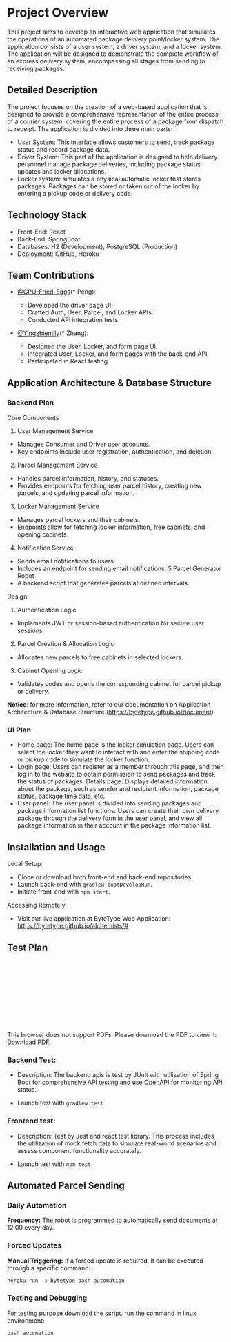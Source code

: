 # Project Overview

This project aims to develop an interactive web application that simulates the operations of an automated package delivery point/locker system. The application consists of a user system, a driver system, and a locker system. The application will be designed to demonstrate the complete workflow of an express delivery system, encompassing all stages from sending to receiving packages.

## Detailed Description

The project focuses on the creation of a web-based application that is designed to provide a comprehensive representation of the entire process of a courier system, covering the entire process of a package from dispatch to receipt. The application is divided into three main parts:
+ User System: This interface allows customers to send, track package status and record package data.
+ Driver System: This part of the application is designed to help delivery personnel manage package deliveries, including package status updates and locker allocations.
+ Locker system: simulates a physical automatic locker that stores packages. Packages can be stored or taken out of the locker by entering a pickup code or delivery code.

## Technology Stack

+ Front-End: React
+ Back-End: SpringBoot
+ Databases: H2 (Development), PostgreSQL (Production)
+ Deployment: GitHub, Heroku

## Team Contributions

- [@GPU-Fried-Eggs](https://github.com/GPU-Fried-Eggs)(* Peng):
    - Developed the driver page UI.
    - Crafted Auth, User, Parcel, and Locker APIs.
    - Conducted API integration tests.

- [@Yingzhiemily](https://github.com/Yingzhiemily)(* Zhang):
    - Designed the User, Locker, and form page UI.
    - Integrated User, Locker, and form pages with the back-end API.
    - Participated in React testing.

## Application Architecture & Database Structure

### Backend Plan

Core Components
1. User Management Service
  + Manages Consumer and Driver user accounts.
  + Key endpoints include user registration, authentication, and deletion.
2. Parcel Management Service
  + Handles parcel information, history, and statuses.
  + Provides endpoints for fetching user parcel history, creating new parcels, and updating parcel information.
3. Locker Management Service
  + Manages parcel lockers and their cabinets.
  + Endpoints allow for fetching locker information, free cabinets, and opening cabinets.
4. Notification Service
  + Sends email notifications to users.
  + Includes an endpoint for sending email notifications.
5.Parcel Generator Robot
  + A backend script that generates parcels at defined intervals.

Design:

1. Authentication Logic
  + Implements JWT or session-based authentication for secure user sessions.
2. Parcel Creation & Allocation Logic
  + Allocates new parcels to free cabinets in selected lockers.
3. Cabinet Opening Logic
  + Validates codes and opens the corresponding cabinet for parcel pickup or delivery.

**Notice**: for more information, refer to our documentation on Application Architecture & Database Structure.(https://bytetype.github.io/document)


### UI Plan

+ Home page: The home page is the locker simulation page. Users can select the locker they want to interact with and enter the shipping code or pickup code to simulate the locker function.
+ Login page: Users can register as a member through this page, and then log in to the website to obtain permission to send packages and track the status of packages.
Details page: Displays detailed information about the package, such as sender and recipient information, package status, package time data, etc.
+ User panel: The user panel is divided into sending packages and package information list functions. Users can create their own delivery package through the delivery form in the user panel, and view all package information in their account in the package information list.

## Installation and Usage

Local Setup:

+ Clone or download both front-end and back-end repositories.
+ Launch back-end with ```gradlew bootDevelopRun```.
+ Initiate front-end with ```npm start```.

Accessing Remotely:

+ Visit our live application at ByteType Web Application: https://bytetype.github.io/alchemists/#


## Test Plan

<object data="https://github.com/ByteType/document/blob/master/static/TestPlan.pdf" type="application/pdf" width="700px" height="700px">
    <embed src="https://github.com/ByteType/document/blob/master/static/TestPlan.pdf">
        <p>This browser does not support PDFs. Please download the PDF to view it: <a href="https://github.com/ByteType/document/blob/master/static/TestPlan.pdf">Download PDF</a>.</p>
    </embed>
</object>

### Backend Test:

* Description: The backend apis is test by JUnit with utilization of Spring Boot for comprehensive API testing and use OpenAPI for monitoring API status.

* Launch test with ```gradlew test```

### Frontend test:

* Description: Test by Jest and react test library. This process includes the utilization of mock fetch data to simulate real-world scenarios and assess component functionality accurately.

* Launch test with ```npm test```

## Automated Parcel Sending

### Daily Automation
**Frequency:** The robot is programmed to automatically send documents at 12:00 every day.

### Forced Updates
**Manual Triggering:** If a forced update is required, it can be executed through a specific command:
```bash
heroku run -a bytetype bash automation
```

### Testing and Debugging
For testing purpose download the [script](https://github.com/ByteType/amanises/blob/master/automation).
run the command in linux environment:
```bash
bash automation
```
